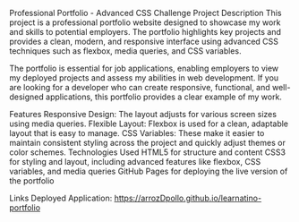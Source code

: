 Professional Portfolio - Advanced CSS Challenge
Project Description
This project is a professional portfolio website designed to showcase my work and skills to potential employers. The portfolio highlights key projects and provides a clean, modern, and responsive interface using advanced CSS techniques such as flexbox, media queries, and CSS variables.

The portfolio is essential for job applications, enabling employers to view my deployed projects and assess my abilities in web development. If you are looking for a developer who can create responsive, functional, and well-designed applications, this portfolio provides a clear example of my work.

Features
Responsive Design: The layout adjusts for various screen sizes using media queries.
Flexible Layout: Flexbox is used for a clean, adaptable layout that is easy to manage.
CSS Variables: These make it easier to maintain consistent styling across the project and quickly adjust themes or color schemes.
Technologies Used
HTML5 for structure and content
CSS3 for styling and layout, including advanced features like flexbox, CSS variables, and media queries
GitHub Pages for deploying the live version of the portfolio


Links
Deployed Application: https://arrozDpollo.github.io/learnatino-portfolio
